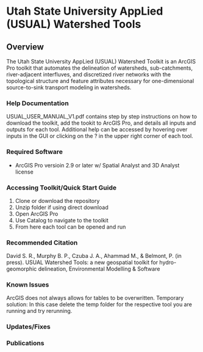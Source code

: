 # Utah State University AppLied (USUAL) Watershed Tools

## Overview
The Utah State University AppLied (USUAL) Watershed Toolkit is an ArcGIS Pro toolkit that automates the delineation of watersheds, sub-catchments, river-adjacent interfluves, and discretized river networks with the topological structure and feature attributes necessary for one-dimensional source-to-sink transport modeling in watersheds. 

### Help Documentation
USUAL_USER_MANUAL_V1.pdf contains step by step instructions on how to download the toolkit, add the tookit to ArcGIS Pro, and details all inputs and outputs for each tool. Additional help can be accessed by hovering over inputs in the GUI or clicking on the ? in the upper right corner of each tool. 

### Required Software

- ArcGIS Pro versioin 2.9 or later w/ Spatial Analyst and 3D Analyst license

### Accessing Toolkit/Quick Start Guide

1) Clone or download the repository
2) Unzip folder if using direct download
3) Open ArcGIS Pro
4) Use Catalog to navigate to the toolkit
5) From here each tool can be opened and run

### Recommended Citation
David S. R., Murphy B. P., Czuba J. A., Ahammad M., & Belmont, P. (in press). USUAL Watershed Tools: a new geospatial toolkit for hydro-geomorphic delineation, Environmental Modelling & Software

### Known Issues
ArcGIS does not always allows for tables to be overwritten. Temporary solution: In this case delete the temp folder for the respective tool you are running and try rerunning. 

### Updates/Fixes


### Publications
